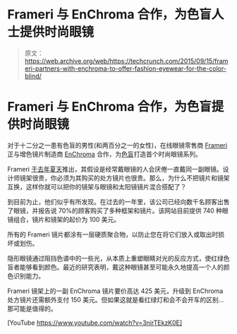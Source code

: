 # Frameri 与 EnChroma 合作，为色盲人士提供时尚眼镜

> 原文：<https://web.archive.org/web/https://techcrunch.com/2015/09/15/frameri-partners-with-enchroma-to-offer-fashion-eyewear-for-the-color-blind/>

# Frameri 与 EnChroma 合作，为色盲提供时尚眼镜

对于十二分之一患有色盲的男性(和两百分之一的女性)，在线眼镜零售商 [Frameri](https://web.archive.org/web/20230227002611/https://frameri.com/) 正与增色镜片制造商 [EnChroma](https://web.archive.org/web/20230227002611/http://www.enchroma.com/) 合作，为[色盲](https://web.archive.org/web/20230227002611/http://www.enchroma.com/shop/frameri-aerial/)打造首个时尚眼镜系列。

Frameri [于去年夏天](https://web.archive.org/web/20230227002611/https://techcrunch.com/2014/07/29/frameri-eyes-up-warby-parker-launches-eyewear-with-interchangeable-lenses/)推出，其假设是经常戴眼镜的人会厌倦一直戴同一副眼镜。设计师镜架很贵，你必须为其购买的处方镜片也很贵。那么，为什么不把镜片和镜架互换，这样你就可以把你的镜架与眼镜和太阳镜镜片混合搭配了？

到目前为止，他们似乎有所发现。在过去的一年里，该公司已经向数千名顾客出售了眼镜，并报告说 70%的顾客购买了多种框架和镜片。该网站目前提供 740 种眼镜组合，镜片和镜架的起价为 100 美元。

所有的 Frameri 镜片都涂有一层硬质聚合物，以防止您在将它们放入或取出时损坏或划伤。

隐形眼镜通过阻挡色谱中的一些光，从本质上重塑眼睛对光的反应方式，使红绿色盲者能够看到颜色。最近的研究表明，戴这种眼镜甚至可能永久地提高一个人的颜色识别能力。

Frameri 镜架上的一副 EnChroma 镜片要价高达 425 美元，升级到 EnChroma 处方镜片还需额外支付 150 美元。但如果这就是看红绿灯和会不会开车的区别…那可能是值得的。

[YouTube https://www.youtube.com/watch?v=3nirTEkzK0E]